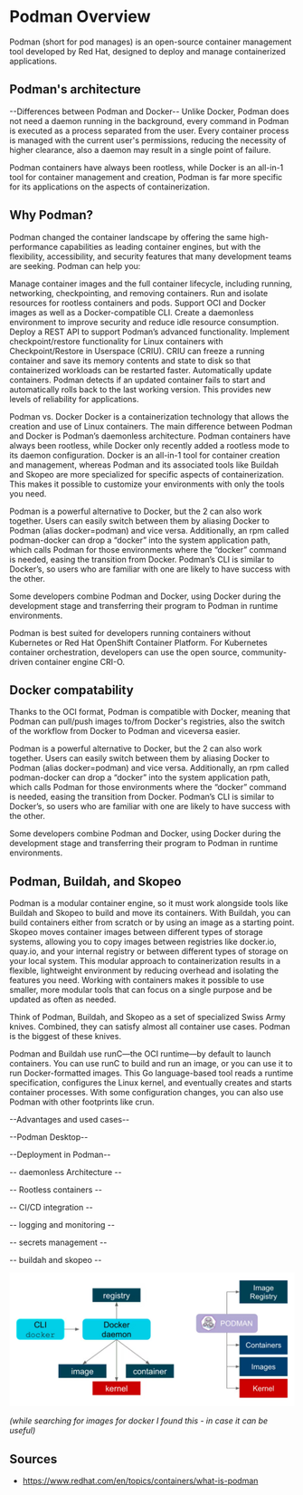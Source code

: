 # Podman Overview
Podman (short for pod manages) is an open-source container management tool developed by Red Hat, designed to deploy and manage containerized applications. 


## Podman's architecture
--Differences between Podman and Docker--
Unlike Docker, Podman does not need a daemon running in the background, every command in Podman is executed as a process separated from the user. Every container process is managed with the current user's permissions, reducing the necessity of higher clearance, also a daemon may result in a single point of failure.

Podman containers have always been rootless, while Docker is an all-in-1 tool for container management and creation, Podman is far more specific for its applications on the aspects of containerization.

## Why Podman?
Podman changed the container landscape by offering the same high-performance capabilities as leading container engines, but with the flexibility, accessibility, and security features that many development teams are seeking. Podman can help you:

Manage container images and the full container lifecycle, including running, networking, checkpointing, and removing containers.
Run and isolate resources for rootless containers and pods.
Support OCI and Docker images as well as a Docker-compatible CLI.
Create a daemonless environment to improve security and reduce idle resource consumption. 
Deploy a REST API to support Podman’s advanced functionality.
Implement checkpoint/restore functionality for Linux containers with Checkpoint/Restore in Userspace (CRIU). CRIU can freeze a running container and save its memory contents and state to disk so that containerized workloads can be restarted faster.
Automatically update containers. Podman detects if an updated container fails to start and automatically rolls back to the last working version. This provides new levels of reliability for applications. 

Podman vs. Docker
Docker is a containerization technology that allows the creation and use of Linux containers. The main difference between Podman and Docker is Podman’s daemonless architecture. Podman containers have always been rootless, while Docker only recently added a rootless mode to its daemon configuration. Docker is an all-in-1 tool for container creation and management, whereas Podman and its associated tools like Buildah and Skopeo are more specialized for specific aspects of containerization. This makes it possible to customize your environments with only the tools you need.

Podman is a powerful alternative to Docker, but the 2 can also work together. Users can easily switch between them by aliasing Docker to Podman (alias docker=podman) and vice versa. Additionally, an rpm called podman-docker can drop a “docker” into the system application path, which calls Podman for those environments where the “docker” command is needed, easing the transition from Docker. Podman’s CLI is similar to Docker’s, so users who are familiar with one are likely to have success with the other.

Some developers combine Podman and Docker, using Docker during the development stage and transferring their program to Podman in runtime environments.

Podman is best suited for developers running containers without Kubernetes or Red Hat OpenShift Container Platform. For Kubernetes container orchestration, developers can use the open source, community-driven container engine CRI-O.


## Docker compatability
Thanks to the OCI format, Podman is compatible with Docker, meaning that Podman can pull/push images to/from Docker's registries, also the switch of the workflow from Docker to Podman and viceversa easier.

Podman is a powerful alternative to Docker, but the 2 can also work together. Users can easily switch between them by aliasing Docker to Podman (alias docker=podman) and vice versa. Additionally, an rpm called podman-docker can drop a “docker” into the system application path, which calls Podman for those environments where the “docker” command is needed, easing the transition from Docker. Podman’s CLI is similar to Docker’s, so users who are familiar with one are likely to have success with the other.


Some developers combine Podman and Docker, using Docker during the development stage and transferring their program to Podman in runtime environments.



## Podman, Buildah, and Skopeo
Podman is a modular container engine, so it must work alongside tools like Buildah and Skopeo to build and move its containers. With Buildah, you can build containers either from scratch or by using an image as a starting point. Skopeo moves container images between different types of storage systems, allowing you to copy images between registries like docker.io, quay.io, and your internal registry or between different types of storage on your local system. This modular approach to containerization results in a flexible, lightweight environment by reducing overhead and isolating the features you need. Working with containers makes it possible to use smaller, more modular tools that can focus on a single purpose and be updated as often as needed.

Think of Podman, Buildah, and Skopeo as a set of specialized Swiss Army knives. Combined, they can satisfy almost all container use cases. Podman is the biggest of these knives.

Podman and Buildah use runC―the OCI runtime―by default to launch containers. You can use runC to build and run an image, or you can use it to run Docker-formatted images. This Go language-based tool reads a runtime specification, configures the Linux kernel, and eventually creates and starts container processes. With some configuration changes, you can also use Podman with other footprints like crun.



--Advantages and used cases--


--Podman Desktop--

--Deployment in Podman--


-- daemonless Architecture --


-- Rootless containers -- 

-- CI/CD integration --

-- logging and monitoring -- 


-- secrets management --


-- buildah and skopeo -- 


<p align="center">
  <img src="images/dockerAndPodman.png" alt="Esempio di immagine" />
</p>

_(while searching for images for docker I found this - in case it can be useful)_





## Sources
- https://www.redhat.com/en/topics/containers/what-is-podman
